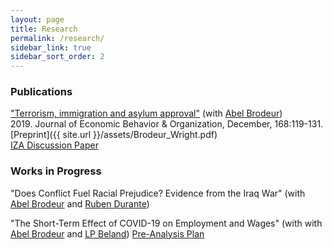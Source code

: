 ```yaml
---
layout: page
title: Research
permalink: /research/
sidebar_link: true
sidebar_sort_order: 2
---
```


### Publications
["Terrorism, immigration and asylum approval"](https://www.sciencedirect.com/science/article/pii/S0167268119303099) (with [Abel Brodeur](https://sites.google.com/site/abelbrodeur/home))  
2019\. Journal of Economic Behavior & Organization, December, 168:119-131.  
[Preprint]({{ site.url }}/assets/Brodeur_Wright.pdf)  
[IZA Discussion Paper](http://ftp.iza.org/dp12635.pdf)  

### Works in Progress
"Does Conflict Fuel Racial Prejudice? Evidence from the Iraq War" (with [Abel Brodeur](https://sites.google.com/site/abelbrodeur/home) and [Ruben Durante](https://www.rubendurante.net/))

"The Short-Term Effect of COVID-19 on Employment and Wages" (with with [Abel Brodeur](https://sites.google.com/site/abelbrodeur/home) and [LP Beland](https://www.lpbeland.com/))
[Pre-Analysis Plan](https://osf.io/c28t5/)
